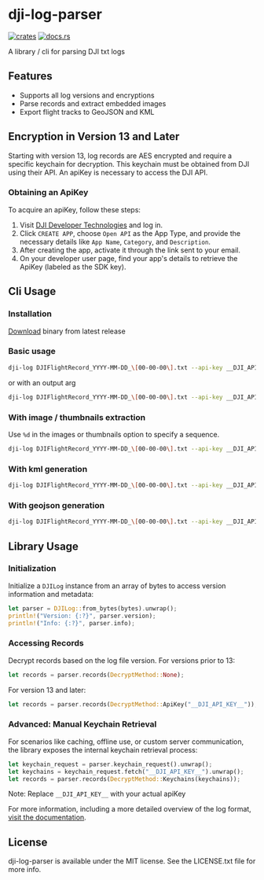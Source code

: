 # dji-log-parser

[![crates](https://img.shields.io/crates/v/dji-log-parser.svg)](https://crates.io/crates/dji-log-parser)
[![docs.rs](https://docs.rs/dji-log-parser/badge.svg)](https://docs.rs/dji-log-parser)

A library / cli for parsing DJI txt logs

## Features

- Supports all log versions and encryptions
- Parse records and extract embedded images
- Export flight tracks to GeoJSON and KML

## Encryption in Version 13 and Later

Starting with version 13, log records are AES encrypted and require a specific keychain for decryption. This keychain must be obtained from DJI using their API. An apiKey is necessary to access the DJI API.

### Obtaining an ApiKey

To acquire an apiKey, follow these steps:

1. Visit [DJI Developer Technologies](https://developer.dji.com/user) and log in.
2. Click `CREATE APP`, choose `Open API` as the App Type, and provide the necessary details like `App Name`, `Category`, and `Description`.
3. After creating the app, activate it through the link sent to your email.
4. On your developer user page, find your app's details to retrieve the ApiKey (labeled as the SDK key).

## Cli Usage

### Installation

[Download](https://github.com/lvauvillier/dji-log-parser/releases) binary from latest release

### Basic usage

```bash
dji-log DJIFlightRecord_YYYY-MM-DD_\[00-00-00\].txt --api-key __DJI_API_KEY__ > records.json
```

or with an output arg

```bash
dji-log DJIFlightRecord_YYYY-MM-DD_\[00-00-00\].txt --api-key __DJI_API_KEY__ --output records.json
```

### With image / thumbnails extraction

Use `%d` in the images or thumbnails option to specify a sequence.

```bash
dji-log DJIFlightRecord_YYYY-MM-DD_\[00-00-00\].txt --api-key __DJI_API_KEY__ --images image%d.jpeg --thumbnails thumbnail%d.jpeg --output records.json
```

### With kml generation

```bash
dji-log DJIFlightRecord_YYYY-MM-DD_\[00-00-00\].txt --api-key __DJI_API_KEY__ --kml track.kml --output records.json
```

### With geojson generation

```bash
dji-log DJIFlightRecord_YYYY-MM-DD_\[00-00-00\].txt --api-key __DJI_API_KEY__ --geojson track.json --output records.json
```

## Library Usage

### Initialization

Initialize a `DJILog` instance from an array of bytes to access version information and metadata:

```rust
let parser = DJILog::from_bytes(bytes).unwrap();
println!("Version: {:?}", parser.version);
println!("Info: {:?}", parser.info);
```

### Accessing Records

Decrypt records based on the log file version.
For versions prior to 13:

```rust
let records = parser.records(DecryptMethod::None);
```

For version 13 and later:

```rust
let records = parser.records(DecryptMethod::ApiKey("__DJI_API_KEY__"));
```

### Advanced: Manual Keychain Retrieval

For scenarios like caching, offline use, or custom server communication, the library
exposes the internal keychain retrieval process:

```rust
let keychain_request = parser.keychain_request().unwrap();
let keychains = keychain_request.fetch("__DJI_API_KEY__").unwrap();
let records = parser.records(DecryptMethod::Keychains(keychains));
```

Note: Replace `__DJI_API_KEY__` with your actual apiKey

For more information, including a more detailed overview of the log format, [visit the documentation](https://docs.rs/dji-log-parser).

## License

dji-log-parser is available under the MIT license. See the LICENSE.txt file for more info.
